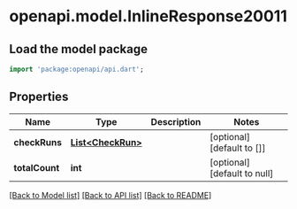 # openapi.model.InlineResponse20011

## Load the model package
```dart
import 'package:openapi/api.dart';
```

## Properties
Name | Type | Description | Notes
------------ | ------------- | ------------- | -------------
**checkRuns** | [**List&lt;CheckRun&gt;**](CheckRun.md) |  | [optional] [default to []]
**totalCount** | **int** |  | [optional] [default to null]

[[Back to Model list]](../README.md#documentation-for-models) [[Back to API list]](../README.md#documentation-for-api-endpoints) [[Back to README]](../README.md)


